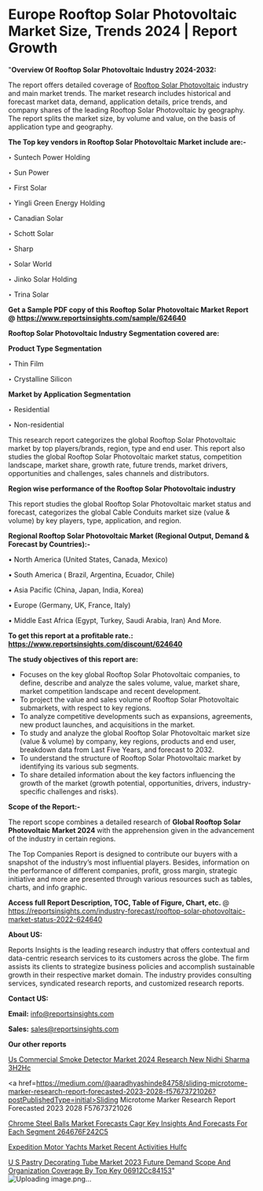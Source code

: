 # Europe Rooftop Solar Photovoltaic Market Size, Trends 2024 | Report Growth

 "<strong>Overview Of Rooftop Solar Photovoltaic Industry 2024-2032:</strong>

The report offers detailed coverage of <a href=https://www.reportsinsights.com/sample/624640>Rooftop Solar Photovoltaic</a> industry and main market trends. The market research includes historical and forecast market data, demand, application details, price trends, and company shares of the leading Rooftop Solar Photovoltaic by geography. The report splits the market size, by volume and value, on the basis of application type and geography.

<strong>The Top key vendors in Rooftop Solar Photovoltaic Market include are:- </strong>

‣ Suntech Power Holding

‣ Sun Power

‣ First Solar

‣ Yingli Green Energy Holding

‣ Canadian Solar

‣ Schott Solar

‣ Sharp

‣ Solar World

‣ Jinko Solar Holding

‣ Trina Solar

<strong>Get a Sample PDF copy of this Rooftop Solar Photovoltaic Market Report </strong><strong>@ <a href=https://www.reportsinsights.com/sample/624640 style=color:#0000ff;>https://www.reportsinsights.com/sample/624640</a> </strong>

<strong>Rooftop Solar Photovoltaic Industry Segmentation covered are:</strong>

<strong>Product Type Segmentation</strong>

‣    Thin Film

‣ Crystalline Silicon

<strong>Market by Application Segmentation</strong>

‣   Residential

‣ Non-residential

This research report categorizes the global Rooftop Solar Photovoltaic market by top players/brands, region, type and end user. This report also studies the global Rooftop Solar Photovoltaic market status, competition landscape, market share, growth rate, future trends, market drivers, opportunities and challenges, sales channels and distributors.

<strong>Region wise performance of the Rooftop Solar Photovoltaic industry</strong><strong> </strong>

This report studies the global Rooftop Solar Photovoltaic market status and forecast, categorizes the global Cable Conduits market size (value &amp; volume) by key players, type, application, and region. 

<strong>Regional Rooftop Solar Photovoltaic Market (Regional Output, Demand &amp; Forecast by Countries):-</strong>

• North America (United States, Canada, Mexico)

• South America ( Brazil, Argentina, Ecuador, Chile)

• Asia Pacific (China, Japan, India, Korea)

• Europe (Germany, UK, France, Italy)

• Middle East Africa (Egypt, Turkey, Saudi Arabia, Iran) And More.

<strong>To get this report at a profitable rate.: <a href=https://www.reportsinsights.com/discount/624640 style=color:#0000ff;>https://www.reportsinsights.com/discount/624640</a></strong>

<strong>The study objectives of this report are:</strong>
<ul>
  <li>Focuses on the key global Rooftop Solar Photovoltaic companies, to define, describe and analyze the sales volume, value, market share, market competition landscape and recent development.</li>
  <li>To project the value and sales volume of Rooftop Solar Photovoltaic submarkets, with respect to key regions.</li>
  <li>To analyze competitive developments such as expansions, agreements, new product launches, and acquisitions in the market.</li>
  <li>To study and analyze the global Rooftop Solar Photovoltaic market size (value &amp; volume) by company, key regions, products and end user, breakdown data from Last Five Years, and forecast to 2032.</li>
  <li>To understand the structure of Rooftop Solar Photovoltaic market by identifying its various sub segments.</li>
  <li>To share detailed information about the key factors influencing the growth of the market (growth potential, opportunities, drivers, industry-specific challenges and risks).</li>
</ul>
<strong>Scope of the Report:-</strong><strong> </strong>

The report scope combines a detailed research of <strong>Global Rooftop Solar Photovoltaic Market 2024 </strong>with the apprehension given in the advancement of the industry in certain regions.

The Top Companies Report is designed to contribute our buyers with a snapshot of the industry’s most influential players. Besides, information on the performance of different companies, profit, gross margin, strategic initiative and more are presented through various resources such as tables, charts, and info graphic.

<strong>Access full Report Description, TOC, Table of Figure, Chart, etc. </strong>@   <a href=https://reportsinsights.com/industry-forecast/rooftop-solar-photovoltaic-market-status-2022-624640 style=color:#0000ff;>https://reportsinsights.com/industry-forecast/rooftop-solar-photovoltaic-market-status-2022-624640</a>

<strong>About US:</strong>

Reports Insights is the leading research industry that offers contextual and data-centric research services to its customers across the globe. The firm assists its clients to strategize business policies and accomplish sustainable growth in their respective market domain. The industry provides consulting services, syndicated research reports, and customized research reports.

<strong>Contact US:</strong>

<p class=""""><b>Email:</b> <a href=mailto:info@reportsinsights.com>info@reportsinsights.com</a></p>
<p class=""""><b>Sales:</b> <a href=mailto:sales@reportsinsights.com>sales@reportsinsights.com</a></p>

<strong>Our other reports</strong>

<a href=https://www.linkedin.com/pulse/us-commercial-smoke-detector-market-2024-research-new-nidhi-sharma-3h2hc/>Us Commercial Smoke Detector Market 2024 Research New Nidhi Sharma 3H2Hc</a>

<a href=https://medium.com/@aaradhyashinde84758/sliding-microtome-marker-research-report-forecasted-2023-2028-f57673721026?postPublishedType=initial>Sliding Microtome Marker Research Report Forecasted 2023 2028 F57673721026</a>

<a href=https://medium.com/@jadhaosuchit578/chrome-steel-balls-market-forecasts-cagr-key-insights-and-forecasts-for-each-segment-264676f242c5>Chrome Steel Balls Market Forecasts Cagr Key Insights And Forecasts For Each Segment 264676F242C5</a>

<a href=https://www.linkedin.com/pulse/expedition-motor-yachts-market-recent-activities-hulfc/>Expedition Motor Yachts Market Recent Activities Hulfc</a>

<a href=https://medium.com/@aneetapatil1234/u-s-pastry-decorating-tube-market-2023-future-demand-scope-and-organization-coverage-by-top-key-06912cc84153>U S Pastry Decorating Tube Market 2023 Future Demand Scope And Organization Coverage By Top Key 06912Cc84153</a>"
![Uploading image.png…]()
